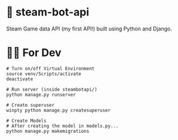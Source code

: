 # 🤖 steam-bot-api

Steam Game data API (my first API!) built using Python and Django.

# 👩‍💻 For Dev

```
# Turn on/off Virtual Environment
source venv/Scripts/activate
deactivate

# Run server (inside steambotapi/)
python manage.py runserver

# Create superuser
winpty python manage.py createsuperuser

# Create Models
# After creating the model in models.py...
python manage.py makemigrations
```
